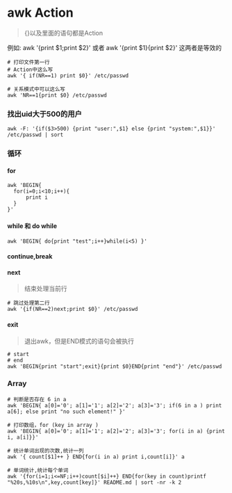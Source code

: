 # awk Action
>{}以及里面的语句都是Action

例如: awk '{print $1;print $2}' 或者 awk '{print $1}{print $2}' 这两者是等效的

```
# 打印文件第一行
# Action中这么写
awk '{ if(NR==1) print $0}' /etc/passwd

# 关系模式中可以这么写
awk 'NR==1{print $0} /etc/passwd
```

### 找出uid大于500的用户
```
awk -F: '{if($3>500) {print "user:",$1} else {print "system:",$1}}' /etc/passwd | sort
```

### 循环
#### for  
``` 
awk 'BEGIN{
  for(i=0;i<10;i++){
      print i
  }
}'
```
#### while 和 do while
```
awk 'BEGIN{ do{print "test";i++}while(i<5) }'
```
#### continue,break
#### next
>结束处理当前行

```
# 跳过处理第二行
awk '{if(NR==2)next;print $0}' /etc/passwd
```

#### exit 
> 退出awk，但是END模式的语句会被执行

```
# start
# end
awk 'BEGIN{print "start";exit}{print $0}END{print "end"}' /etc/passwd
```

### Array
```
# 判断是否存在 6 in a
awk 'BEGIN{ a[0]='0'; a[1]='1'; a[2]='2'; a[3]='3'; if(6 in a ) print a[6]; else print "no such element!" }'

# 打印数组，for (key in array )
awk 'BEGIN{ a[0]='0'; a[1]='1'; a[2]='2'; a[3]='3'; for(i in a) {print i, a[i]}}'

# 统计单词出现的次数,统计一列
awk '{ count[$1]++ } END{for(i in a) print i,count[i]}' a

# 单词统计,统计每个单词
awk '{for(i=1;i<=NF;i++)count[$i]++} END{for(key in count)printf "%20s,%10s\n",key,count[key]}' README.md | sort -nr -k 2
``` 
